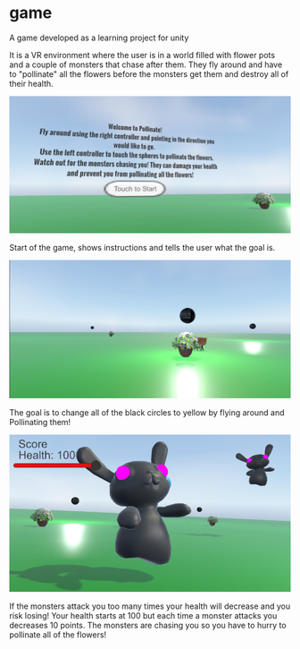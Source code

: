 # game
A game developed as a learning project for unity

It is a VR environment where the user is in a world filled with flower pots and a couple of monsters that chase after them. They fly 
around and have to "pollinate" all the flowers before the monsters get them and destroy all of their health.

![alt text](screenshots/Capture.PNG "Start of the game")

Start of the game, shows instructions and tells the user what the goal is.

![alt text](screenshots/Capture2.PNG "The goal is to change all of the black circles to yellow by flying around and Pollinating them" )

The goal is to change all of the black circles to yellow by flying around and Pollinating them!

![alt text](screenshots/Capture4.PNG "Monsters and health" )

If the monsters attack you too many times your health will decrease and you risk losing!
Your health starts at 100 but each time a monster attacks you decreases 10 points. 
The monsters are chasing you so you have to hurry to pollinate all of the flowers!
